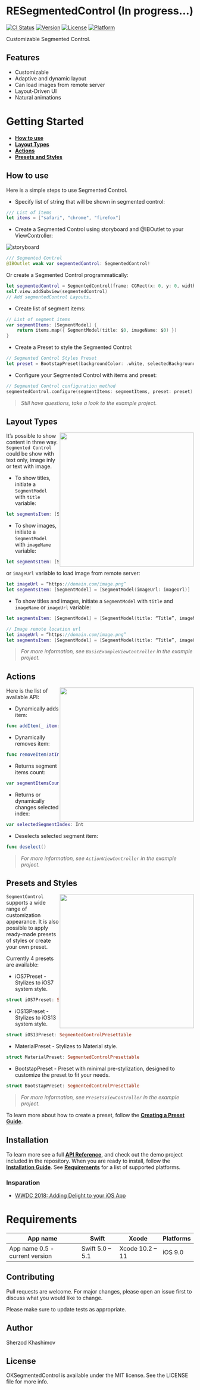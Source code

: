 
# RESegmentedControl (In progress...)

[![CI Status](https://img.shields.io/travis/sh-khashimov/RESegmentedControl.svg?style=flat)](https://travis-ci.org/sh-khashimov/RESegmentedControl)
[![Version](https://img.shields.io/cocoapods/v/RESegmentedControl.svg?style=flat)](https://cocoapods.org/pods/OKSegmentedControl)
[![License](https://img.shields.io/cocoapods/l/RESegmentedControl.svg?style=flat)](https://cocoapods.org/pods/OKSegmentedControl)
[![Platform](https://img.shields.io/cocoapods/p/RESegmentedControl.svg?style=flat)](https://cocoapods.org/pods/OKSegmentedControl)

Customizable Segmented Control.

## Features

- Customizable
- Adaptive and dynamic layout
- Can load images from remote server
- Layout-Driven UI
- Natural animations

# Getting Started

- [**How to use**](#how-to-use)
- [**Layout Types**](#layout-types)
- [**Actions**](#actions)
- [**Presets and Styles**](#presets-and-styles)


## How to use

Here is a simple steps to use Segmented Control.

- Specify list of string that will be shown in segmented control:

``` Swift
/// List of items
let items = ["safari", "chrome", "firefox"]
```
- Create a Segmented Control using storyboard and @IBOutlet to your ViewController:

![storyboard](Images/storyboard.png)

``` Swift
/// Segmented Control
@IBOutlet weak var segmentedControl: SegmentedControl!
```
Or create a Segmented Control programmatically:

``` Swift
let segmentedControl = SegmentedControl(frame: CGRect(x: 0, y: 0, width: 200, height: 44))
self.view.addSubview(segmentedControl)
// Add segmentedControl Layouts…
```
- Create list of segment items:

``` Swift
// List of segment items
var segmentItems: [SegmentModel] {
	return items.map({ SegmentModel(title: $0, imageName: $0) })
}
```
- Create a Preset to style the Segmented Control:

``` Swift
// Segmented Control Styles Preset
let preset = BootstapPreset(backgroundColor: .white, selectedBackgroundColor: .black)
```
- Configure your Segmented Control with items and preset: 

``` Swift
// Segmented Control configuration method
segmentedControl.configure(segmentItems: segmentItems, preset: preset)
```
> *Still have questions, take a look to the example project.*

## Layout Types

<img align="right" src="./Images/1.png" width="360"/>

It’s possible to show content in three way. `Segmented Control` could be show with text only, image inly or text with image.

- To show titles, initiate a `SegmentModel` with `title` variable:

``` Swift
let segmentsItem: [SegmentModel] = [SegmentModel(title: “Title”)]
```
- To show images, initiate a `SegmentModel` with `imageName` variable:

``` Swift
let segmentsItem: [SegmentModel] = [SegmentModel(imageName: “imageNameInAseetCatalog”)]
```
or `imageUrl` variable to load image from remote server:
``` Swift
let imageUrl = “https://domain.com/image.png”
let segmentsItem: [SegmentModel] = [SegmentModel(imageUrl: imageUrl)]
```
- To show titles and images, initiate a `SegmentModel` with `title` and `imageName`  or `imageUrl` variable:

``` Swift
let segmentsItem: [SegmentModel] = [SegmentModel(title: “Title”, imageName: “imageNameInAseetCatalog”)]

// Image remote location url
let imageUrl = “https://domain.com/image.png”
let segmentsItem: [SegmentModel] = [SegmentModel(title: “Title”, imageUrl: imageUrl)]
```
> *For more information, see `BasicExampleViewController` in the example project.*

## Actions

<img align="right" src="./Images/3.png" width="360"/>

Here is the list of available API:

- Dynamically adds item:
``` Swift
func addItem(_ item: SegmentModel, atIndex index: Int? = nil)
```

- Dynamically removes item:
``` Swift
func removeItem(atIndex index: Int? = nil)
```

- Returns segment items count:
``` Swift
var segmentItemsCount: Int
```

- Returns or dynamically changes selected index:
``` Swift
var selectedSegmentIndex: Int
```

- Deselects selected segment item:
``` Swift
func deselect()
```

> *For more information, see `ActionViewController` in the example project.*

## Presets and Styles

<img align="right" src="./Images/2.png" width="360"/>

`SegmentControl` supports a wide range of customization appearance. It is also possible to apply ready-made presets of styles or create your own preset.

Currently 4 presets are available:
- iOS7Preset - Stylizes to iOS7 system style.

``` swift
struct iOS7Preset: SegmentedControlPresettable
```
- iOS13Preset - Stylizes to iOS13 system style.

``` swift
struct iOS13Preset: SegmentedControlPresettable
```
- MaterialPreset - Stylizes to Material style.

``` swift
struct MaterialPreset: SegmentedControlPresettable
```

- BootstapPreset - Preset with minimal pre-stylization, designed to customize the preset to fit your needs.

``` swift
struct BootstapPreset: SegmentedControlPresettable
```

> *For more information, see `PresetsViewController` in the example project.*



To learn more about how to create a preset, follow the [**Creating a Preset Guide**](/Documentation/Preset.md).


## Installation

To learn more see a full [**API Reference**](https://kean.github.io/Nuke/reference/8.0/index.html), and check out the demo project included in the repository. When you are ready to install, follow the [**Installation Guide**](/Documentation/Installation.md). See [**Requirements**](#h_requirements) for a list of supported platforms.

### Insparation

- [WWDC 2018: Adding Delight to your iOS App](https://developer.apple.com/videos/play/wwdc2018/233)



<a name="h_requirements"></a>
# Requirements


| App name              | Swift             | Xcode              | Platforms                                         |
|-------------------|-------------------|--------------------|---------------------------------------------------|
| App name 0.5 - current version    | Swift 5.0 – 5.1   | Xcode 10.2 – 11    | iOS 9.0  |

## Contributing
Pull requests are welcome. For major changes, please open an issue first to discuss what you would like to change.

Please make sure to update tests as appropriate.

## Author

Sherzod Khashimov

## License

OKSegmentedControl is available under the MIT license. See the LICENSE file for more info.
